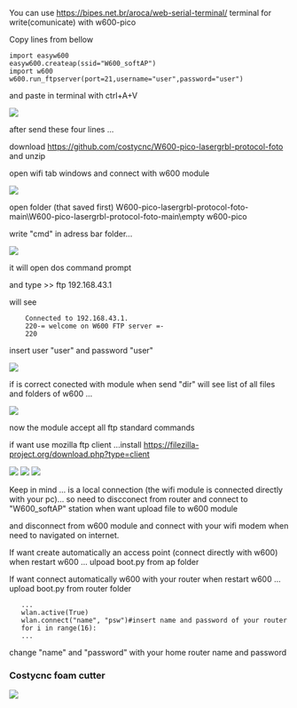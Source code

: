 You can use https://bipes.net.br/aroca/web-serial-terminal/ terminal for write(comunicate) with w600-pico  

Copy lines from bellow
        
    import easyw600
    easyw600.createap(ssid="W600_softAP")        
    import w600
    w600.run_ftpserver(port=21,username="user",password="user")
    
and paste in terminal with ctrl+A+V    
    
<img src="https://raw.githubusercontent.com/costycnc/W600-pico-lasergrbl-protocol-foto/main/foto/connect.jpg">        


after send these four lines ...

download https://github.com/costycnc/W600-pico-lasergrbl-protocol-foto and unzip

open wifi tab windows and connect with w600 module 

<img src="https://raw.githubusercontent.com/costycnc/W600-pico-lasergrbl-protocol-foto/main/foto/wifi.jpg"> 

open folder (that saved first) W600-pico-lasergrbl-protocol-foto-main\W600-pico-lasergrbl-protocol-foto-main\empty w600-pico

write "cmd" in adress bar folder...

<img src="https://raw.githubusercontent.com/costycnc/W600-pico-lasergrbl-protocol-foto/main/foto/connect1.jpg">      


it will open dos command prompt


and type >> ftp 192.168.43.1

will see 
        
        Connected to 192.168.43.1.
        220-= welcome on W600 FTP server =-
        220
        
insert user "user" and password "user"    

<img src="https://raw.githubusercontent.com/costycnc/W600-pico-lasergrbl-protocol-foto/main/foto/connect2.jpg">

if is correct conected with module when send "dir" will see list of all files and folders of w600 ...

<img src="https://raw.githubusercontent.com/costycnc/W600-pico-lasergrbl-protocol-foto/main/foto/connect3.jpg">

now the module accept all ftp standard commands
        
if want use mozilla ftp client ...install https://filezilla-project.org/download.php?type=client    

<img src="https://raw.githubusercontent.com/costycnc/W600-pico-lasergrbl-protocol-foto/main/foto/filezilla.jpg">
<img src="https://raw.githubusercontent.com/costycnc/W600-pico-lasergrbl-protocol-foto/main/foto/filezilla1.jpg">
<img src="https://raw.githubusercontent.com/costycnc/W600-pico-lasergrbl-protocol-foto/main/foto/filezilla2.jpg">



Keep in mind ... is a local connection (the wifi module is connected directly with your pc)... so need to discconect from router and connect to "W600_softAP" station when want upload file to w600 module

and disconnect from w600 module and connect with your wifi modem when need to navigated on internet.


If want create automatically an access point (connect directly with w600) when restart w600 ... ulpoad boot.py from ap folder

If want connect automatically w600 with your router when restart w600 ... upload boot.py from router folder

       ...
       wlan.active(True)                      
       wlan.connect("name", "psw")#insert name and password of your router
       for i in range(16):
       ...
       
change "name" and "password" with your home router name and password       

        
### Costycnc foam cutter        
        
 [<img src="https://raw.githubusercontent.com/costycnc/W600-pico-lasergrbl-protocol-foto/main/foto/costycnc.jpg">](https://youtu.be/_HhSQFuQPcA)       

